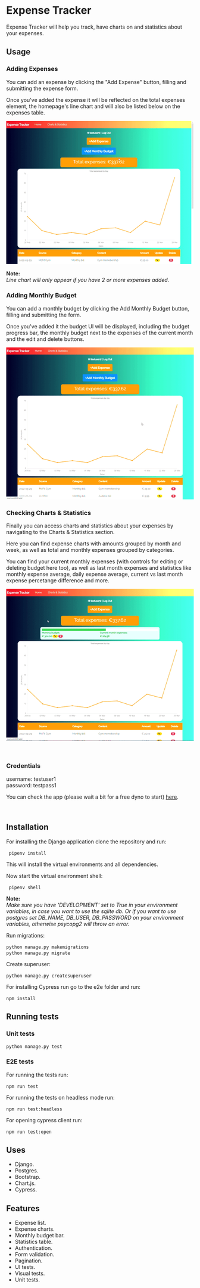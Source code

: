 

# Expense Tracker

Expense Tracker will help you track, have charts on and statistics about your expenses.


## Usage

### Adding Expenses
You can add an expense by clicking the "Add Expense" button, filling and submitting the expense form.

Once you've added the expense it will be reflected on the total expenses element, the homepage's line chart and will also be listed below on the expenses table.

![Display gif clicking Add Expense button, filling and submitting expense form and displaying expense on line chart and expense table](demo/add-expense-demo.gif)

**Note:**  
*Line chart will only appear if you have 2 or more expenses added.*

### Adding Monthly Budget
You can add a monthly budget by clicking the 
Add Monthly Budget button, filling and submitting the form. 

Once you've added it the budget UI will be displayed, including the budget progress bar, the monthly budget next to the expenses of the current month and the edit and delete buttons.

![Display gif clicking Add Budget button, filling and submitting budget form and displaying the budget UI](demo/add-budget-demo.gif)

### Checking Charts & Statistics
Finally you can access charts and statistics about your expenses by navigating to the Charts & Statistics section.

Here you can find expense charts with amounts grouped by month and week, as well as total and monthly expenses grouped by categories.

You can find your current monthly expenses (with controls for editing or deleting budget here too), as well as last month expenses and statistics like monthly expense average, daily expense average, current vs last month expense percetange difference and more.

![Display gif navigating to Charts & Analytics section](demo/charts-and-analytics-demo.gif)

<br />

### Credentials ###   
username: testuser1  
password: testpass1

You can check the app (please wait a bit for a free dyno to start) [here](https://expense-tracker16.herokuapp.com/).

<br />

## Installation

   For installing the Django application clone the repository and run:

     pipenv install

   This will install the virtual environments and all dependencies.
   
   Now start the virtual environment shell:
    
     pipenv shell
   

**Note:**  
*Make sure you have 'DEVELOPMENT' set to True in your environment variables, in case you want to use the sqlite db.
Or if you want to use postgres set DB_NAME, DB_USER, DB_PASSWORD on your environment variables, otherwise psycopg2 will throw an error.*

   Run migrations: 
	
    python manage.py makemigrations
    python manage.py migrate

   Create superuser:

    python manage.py createsuperuser
     
For installing Cypress run go to the e2e folder and run:

    npm install

## Running tests

### Unit tests

    python manage.py test

### E2E tests
For running the tests run:

    npm run test
For running the tests on headless mode run:

    npm run test:headless
For opening cypress client run:

    npm run test:open
    
## Uses
 - Django.
 - Postgres.
 - Bootstrap.
 - Chart.js.
 - Cypress.

## Features
- Expense list.
- Expense charts.
- Monthly budget bar.
- Statistics table.
- Authentication.
- Form validation.
- Pagination.
- UI tests.
- Visual tests.
- Unit tests.


